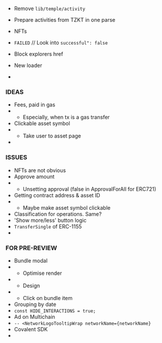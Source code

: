 - Remove `lib/temple/activity`

- Prepare activities from TZKT in one parse
- NFTs
- `FAILED` // Look into `successful": false`
- Block explorers href
- New loader
-

### IDEAS
- Fees, paid in gas
- - Especially, when tx is a gas transfer
- Clickable asset symbol
- - Take user to asset page
-

### ISSUES
- NFTs are not obvious
- Approve amount
- - Unsetting approval (false in ApprovalForAll for ERC721)
- Getting contract address & asset ID
- - Maybe make asset symbol clickable
- Classification for operations. Same?
- 'Show more/less' button logic
- `TransferSingle` of ERC-1155
-

### FOR PRE-REVIEW
- Bundle modal
- - Optimise render
- - Design
- - Click on bundle item
- Grouping by date
- `const HIDE_INTERACTIONS = true;`
- Ad on Multichain
- `-- <NetworkLogoTooltipWrap networkName={networkName}`
- Covalent SDK
-
